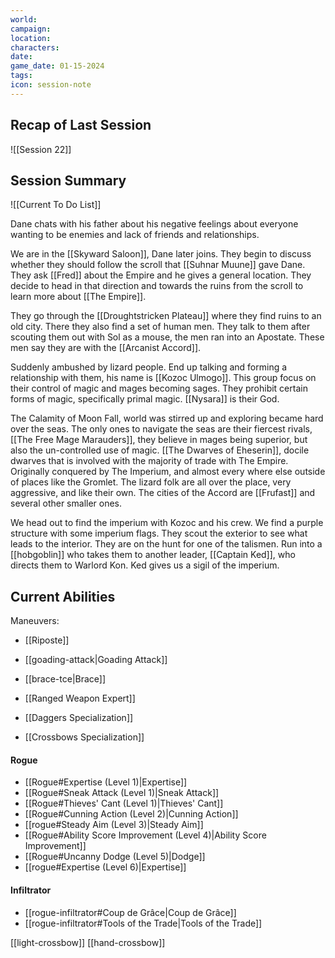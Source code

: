 ```yaml
---
world: 
campaign: 
location: 
characters: 
date: 
game_date: 01-15-2024
tags: 
icon: session-note
---
```


## Recap of Last Session

![[Session 22]]

## Session Summary

![[Current To Do List]]

Dane chats with his father about his negative feelings about everyone wanting to be enemies and lack of friends and relationships. 

We are in the [[Skyward Saloon]], Dane later joins. They begin to discuss whether they should follow the scroll that [[Suhnar Muune]] gave Dane. They ask [[Fred]] about the Empire and he gives a general location. They decide to head in that direction and towards the ruins from the scroll to learn more about [[The Empire]].

They go through the [[Droughtstricken Plateau]] where they find ruins to an old city. There they also find a set of human men. They talk to them after scouting them out with Sol as a mouse, the men ran into an Apostate. These men say they are with the [[Arcanist Accord]]. 

Suddenly ambushed by lizard people. End up talking and forming a relationship with them, his name is [[Kozoc Ulmogo]]. This group focus on their control of magic and mages becoming sages. They prohibit certain forms of magic, specifically primal magic. [[Nysara]] is their God. 

The Calamity of Moon Fall, world was stirred up and exploring became hard over the seas. The only ones to navigate the seas are their fiercest rivals, [[The Free Mage Marauders]], they believe in mages being superior, but also the un-controlled use of magic. [[The Dwarves of Eheserin]], docile dwarves that is involved with the majority of trade with The Empire. Originally conquered by The Imperium, and almost every where else outside of places like the Gromlet. The lizard folk are all over the place, very aggressive, and like their own. The cities of the Accord are [[Frufast]] and several other smaller ones. 

We head out to find the imperium with Kozoc and his crew. We find a purple structure with some imperium flags. They scout the exterior to see what leads to the interior. They are on the hunt for one of the talismen. Run into a [[hobgoblin]] who takes them to another leader, [[Captain Ked]], who directs them to Warlord Kon. Ked gives us a sigil of the imperium.  

## Current Abilities 

Maneuvers: 
- [[Riposte]]
- [[goading-attack|Goading Attack]]
- [[brace-tce|Brace]]

- [[Ranged Weapon Expert]]
- [[Daggers Specialization]]
- [[Crossbows Specialization]]

#### Rogue 
- [[Rogue#Expertise (Level 1)|Expertise]]
- [[Rogue#Sneak Attack (Level 1)|Sneak Attack]]
- [[Rogue#Thieves' Cant (Level 1)|Thieves' Cant]]
- [[Rogue#Cunning Action (Level 2)|Cunning Action]]
- [[rogue#Steady Aim (Level 3)|Steady Aim]]
- [[Rogue#Ability Score Improvement (Level 4)|Ability Score Improvement]]
- [[Rogue#Uncanny Dodge (Level 5)|Dodge]]
- [[rogue#Expertise (Level 6)|Expertise]]

#### Infiltrator 
- [[rogue-infiltrator#Coup de Grâce|Coup de Grâce]]
- [[rogue-infiltrator#Tools of the Trade|Tools of the Trade]]

[[light-crossbow]]
[[hand-crossbow]]